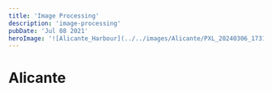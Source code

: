 ```yaml
---
title: 'Image Processing'
description: 'image-processing'
pubDate: 'Jul 08 2021'
heroImage: '![Alicante_Harbour](../../images/Alicante/PXL_20240306_173139080.jpg)'
---
```


# Alicante

